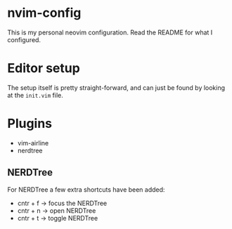 # nvim-config
This is my personal neovim configuration. Read the README for what I configured. 

# Editor setup
The setup itself is pretty straight-forward, and can just be found by looking at the `init.vim` file.

# Plugins
- vim-airline
- nerdtree

## NERDTree
For NERDTree a few extra shortcuts have been added:
- cntr + f -> focus the NERDTree
- cntr + n -> open NERDTree
- cntr + t -> toggle NERDTree
